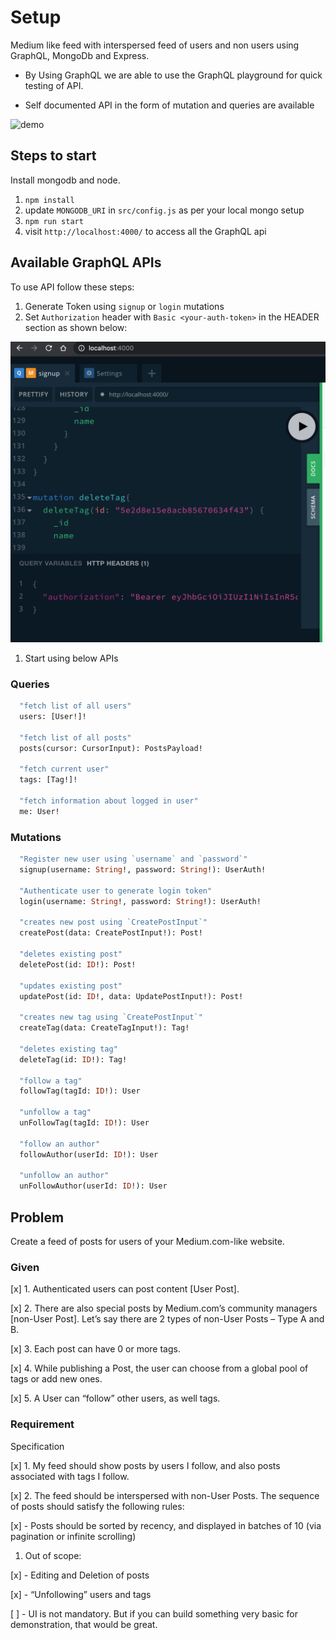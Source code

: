 # Setup

Medium like feed with interspersed feed of users and non users using GraphQL, MongoDb and Express.

- By Using GraphQL we are able to use the GraphQL playground for quick testing of API.

- Self documented API in the form of mutation and queries are available

![demo](graphql-auth.gif)

## Steps to start

Install mongodb and node.

1. `npm install`
2. update `MONGODB_URI` in `src/config.js` as per your local mongo setup
3. `npm run start`
4. visit `http://localhost:4000/` to access all the GraphQL api

## Available GraphQL APIs

To use API follow these steps:

1. Generate Token using `signup` or `login` mutations
2. Set `Authorization` header with `Basic <your-auth-token>` in the HEADER section as shown below:

![](setHeaderForAuth.png)


1. Start using below APIs


### Queries

```graphql
  "fetch list of all users"
  users: [User!]!

  "fetch list of all posts"
  posts(cursor: CursorInput): PostsPayload!

  "fetch current user"
  tags: [Tag!]!

  "fetch information about logged in user"
  me: User!
```

### Mutations

```graphql
  "Register new user using `username` and `password`"
  signup(username: String!, password: String!): UserAuth!

  "Authenticate user to generate login token"
  login(username: String!, password: String!): UserAuth!

  "creates new post using `CreatePostInput`"
  createPost(data: CreatePostInput!): Post!

  "deletes existing post"
  deletePost(id: ID!): Post!

  "updates existing post"
  updatePost(id: ID!, data: UpdatePostInput!): Post!

  "creates new tag using `CreatePostInput`"
  createTag(data: CreateTagInput!): Tag!

  "deletes existing tag"
  deleteTag(id: ID!): Tag!

  "follow a tag"
  followTag(tagId: ID!): User

  "unfollow a tag"
  unFollowTag(tagId: ID!): User

  "follow an author"
  followAuthor(userId: ID!): User

  "unfollow an author"
  unFollowAuthor(userId: ID!): User
```



## Problem

Create a feed of posts for users of your Medium.com-like website.

### Given

[x] 1. Authenticated users can post content [User Post].

[x] 2. There are also special posts by Medium.com’s community managers [non-User Post]. Let’s say there are 2 types of non-User Posts – Type A and B.

[x] 3. Each post can have 0 or more tags.

[x] 4. While publishing a Post, the user can choose from a global pool of tags or add new ones.

[x] 5. A User can “follow” other users, as well tags.

### Requirement

Specification

[x] 1. My feed should show posts by users I follow, and also posts associated with tags I follow.

[x] 2. The feed should be interspersed with non-User Posts. The sequence of posts should satisfy the following rules:

[x] - Posts should be sorted by recency, and displayed in batches of 10 (via pagination or infinite scrolling)

1. Out of scope:

[x] - Editing and Deletion of posts

[x] - “Unfollowing” users and tags

[ ] - UI is not
  mandatory. But if you can build something very basic for demonstration, that would be great.
